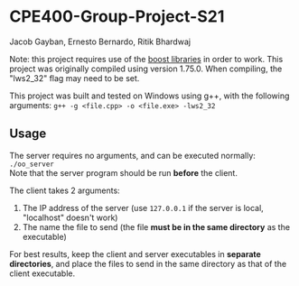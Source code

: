 # CPE400-Group-Project-S21
Jacob Gayban, Ernesto Bernardo, Ritik Bhardwaj

Note: this project requires use of the [boost libraries](https://www.boost.org/users/download/) in order to work. This project was originally compiled using version 1.75.0.
When compiling, the "lws2_32" flag may need to be set.

This project was built and tested on Windows using g++, with the following arguments:
`g++ -g <file.cpp> -o <file.exe> -lws2_32`

## Usage
The server requires no arguments, and can be executed normally: `./oo_server`   
Note that the server program should be run **before** the client.

The client takes 2 arguments:
1. The IP address of the server (use `127.0.0.1` if the server is local, "localhost" doesn't work)
2. The name the file to send (the file **must be in the same directory** as the executable)

For best results, keep the client and server executables in **separate directories**, and place the files to send in the same directory as that of the client executable.
